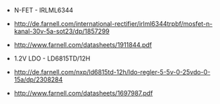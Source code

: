 
* N-FET - IRLML6344

 * http://de.farnell.com/international-rectifier/irlml6344trpbf/mosfet-n-kanal-30v-5a-sot23/dp/1857299
 * http://www.farnell.com/datasheets/1911844.pdf
 
* 1.2V LDO - LD6815TD/12H

 * http://de.farnell.com/nxp/ld6815td-12h/ldo-regler-5-5v-0-25vdo-0-15a/dp/2308284
 * http://www.farnell.com/datasheets/1697987.pdf
